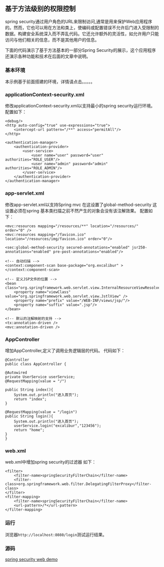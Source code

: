 ## 基于方法级别的权限控制
spring security通过用户角色的URL来限制访问,通常是用来保护Web应用程序的。然而，它也可以用在方法和类上，使编码或配置错误不允许后门进入受限制的数据。构建安全系统深入而不弄乱代码。它还允许额外的灵活性，如允许用户只能访问与他们相关的信息，而不是其他用户的信息。

下面的代码演示了基于方法基本的一部分Spring Security的展示，这个应用程序还演示各种功能和技术在后面的文章中说明。

### 基本环境
本示例基于前面搭建的环境，详情请点击。。。。。

### applicationContext-security.xml
修改applicationContext-security.xml以支持最小的spring security运行环境。
配置如下：
<!-- lang: xml -->

    <debug/>
    <http auto-config="true" use-expressions="true">
        <intercept-url pattern="/**" access="permitAll"/>
    </http>

    <authentication-manager>
        <authentication-provider>
            <user-service>
                <user name="user" password="user" authorities="ROLE_USER"/>
                <user name="admin" password="admin" authorities="ROLE_ADMIN"/>
            </user-service>
        </authentication-provider>
    </authentication-manager>

### app-servlet.xml
修改app-servlet.xml以支持Spring mvc 在这设置了global-method-security 这设置必须在spring 基本类扫描之前不然产生的对象会没有该注解效果。
配置如下：
<!-- lang: xml -->

<!-- 不过滤静态资源 -->
    <mvc:resources mapping="/resources/**" location="/resources/" order="0" />
    <mvc:resources mapping="/favicon.ico" location="/resources/img/favicon.ico" order="0"/>

    <sec:global-method-security secured-annotations="enabled" jsr250-annotations="enabled" pre-post-annotations="enabled"/>

    <!-- 自动扫描 -->
    <context:component-scan base-package="org.excalibur" ></context:component-scan>

    <!-- 定义JSP文件的位置 -->
    <bean class="org.springframework.web.servlet.view.InternalResourceViewResolver">
        <property name="viewClass" value="org.springframework.web.servlet.view.JstlView" />
        <property name="prefix" value="/WEB-INF/views/jsp/"/>
        <property name="suffix" value=".jsp"/>
    </bean>

    <!-- 默认的注解映射的支持 -->
    <tx:annotation-driven />
    <mvc:annotation-driven />

### AppController
增加AppController,定义了调用业务逻辑层的代码。
代码如下：

    @Controller
    public class AppController {

    @Autowired
    private UserService userService;
    @RequestMapping(value = "/")

    public String index(){
        System.out.println("进入首页");
        return "index";
    }

    @RequestMapping(value = "/login")
    public String login(){
        System.out.println("进入首页");
        userService.login("excalibur","123456");
        return "home";
    }
    }

### web.xml
web.xml中增加spring security的过滤器
如下：

    <filter>
        <filter-name>springSecurityFilterChain</filter-name>
        <filter-class>org.springframework.web.filter.DelegatingFilterProxy</filter-class>
    </filter>
    <filter-mapping>
        <filter-name>springSecurityFilterChain</filter-name>
        <url-pattern>/*</url-pattern>
    </filter-mapping>

### 运行
浏览器`http://localhost:8080/login`测试运行结果。

### 源码
[spring security web demo](https://github.com/excalibur/springsecuritydemo/tree/master/web-demo)



